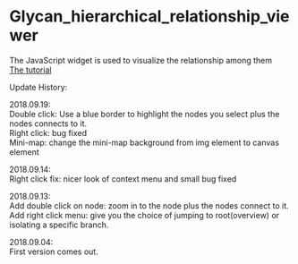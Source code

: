 # Glycan_hierarchical_relationship_viewer
The JavaScript widget is used to visualize the relationship among them
<br><a href="https://hendricks27.github.io/Glycan_hierarchical_relationship_viewer/index.html">The tutorial</a><br>

Update History:

2018.09.19:<br>
Double click: Use a blue border to highlight the nodes you select plus the nodes connects to it.<br>
Right click: bug fixed<br>
Mini-map: change the mini-map background from img element to canvas element<br>

2018.09.14:<br>
Right click fix: nicer look of context menu and small bug fixed<br>

2018.09.13:<br>
Add double click on node: zoom in to the node plus the nodes connect to it.<br>
Add right click menu: give you the choice of jumping to root(overview) or isolating a specific branch.<br>

2018.09.04:<br>
First version comes out.<br>
